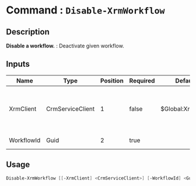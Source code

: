 ﻿# Command : `Disable-XrmWorkflow` 

## Description

**Disable a workflow.** : Deactivate given workflow.

## Inputs

Name|Type|Position|Required|Default|Description
----|----|--------|--------|-------|-----------
XrmClient|CrmServiceClient|1|false|$Global:XrmClient|Xrm connector initialized to target instance. Use latest one by default. (CrmServiceClient)
WorkflowId|Guid|2|true||Workflow unique identifier.


## Usage

```Powershell 
Disable-XrmWorkflow [[-XrmClient] <CrmServiceClient>] [-WorkflowId] <Guid> [<CommonParameters>]
``` 


